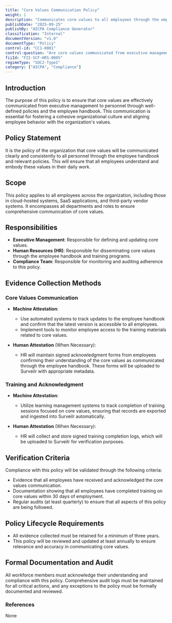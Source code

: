 ```yaml
---
title: "Core Values Communication Policy"
weight: 1
description: "Communicates core values to all employees through the employee handbook and training programs."
publishDate: "2025-09-25"
publishBy: "AICPA Compliance Generator"
classification: "Internal"
documentVersion: "v1.0"
documentType: "Policy"
control-id: "CC1-0001"
control-question: "Are core values communicated from executive management to personnel through policies and the employee handbook?"
fiiId: "FII-SCF-HRS-0005"
regimeType: "SOC2-TypeI"
category: ["AICPA", "Compliance"]
---
```


## Introduction
The purpose of this policy is to ensure that core values are effectively communicated from executive management to personnel through well-defined policies and the employee handbook. This communication is essential for fostering a cohesive organizational culture and aligning employee behavior with the organization's values.

## Policy Statement
It is the policy of the organization that core values will be communicated clearly and consistently to all personnel through the employee handbook and relevant policies. This will ensure that all employees understand and embody these values in their daily work.

## Scope
This policy applies to all employees across the organization, including those in cloud-hosted systems, SaaS applications, and third-party vendor systems. It encompasses all departments and roles to ensure comprehensive communication of core values.

## Responsibilities
- **Executive Management**: Responsible for defining and updating core values.
- **Human Resources (HR)**: Responsible for disseminating core values through the employee handbook and training programs.
- **Compliance Team**: Responsible for monitoring and auditing adherence to this policy.

## Evidence Collection Methods

### Core Values Communication
- **Machine Attestation**:
  - Use automated systems to track updates to the employee handbook and confirm that the latest version is accessible to all employees.
  - Implement tools to monitor employee access to the training materials related to core values.
  
- **Human Attestation** (When Necessary):
  - HR will maintain signed acknowledgment forms from employees confirming their understanding of the core values as communicated through the employee handbook. These forms will be uploaded to Surveilr with appropriate metadata.

### Training and Acknowledgment
- **Machine Attestation**:
  - Utilize learning management systems to track completion of training sessions focused on core values, ensuring that records are exported and ingested into Surveilr automatically.
  
- **Human Attestation** (When Necessary):
  - HR will collect and store signed training completion logs, which will be uploaded to Surveilr for verification purposes.

## Verification Criteria
Compliance with this policy will be validated through the following criteria:
- Evidence that all employees have received and acknowledged the core values communication.
- Documentation showing that all employees have completed training on core values within 30 days of employment.
- Regular audits (at least quarterly) to ensure that all aspects of this policy are being followed.

## Policy Lifecycle Requirements
- All evidence collected must be retained for a minimum of three years.
- This policy will be reviewed and updated at least annually to ensure relevance and accuracy in communicating core values.

## Formal Documentation and Audit
All workforce members must acknowledge their understanding and compliance with this policy. Comprehensive audit logs must be maintained for all critical actions, and any exceptions to the policy must be formally documented and reviewed.

### References
None
```